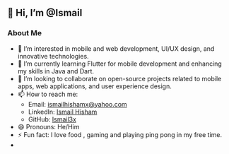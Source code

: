 ## 👋 Hi, I’m @Ismail

### About Me
- 👀 I’m interested in mobile and web development, UI/UX design, and innovative technologies.
- 🌱 I’m currently learning Flutter for mobile development and enhancing my skills in Java and Dart.
- 💞️ I’m looking to collaborate on open-source projects related to mobile apps, web applications, and user experience design.
- 📫 How to reach me: 
  - Email: ismailhishamx@yahoo.com
  - LinkedIn: [Ismail Hisham](https://www.linkedin.com/in/ismail-hisham-564730224)
  - GitHub: [Ismail3x](https://github.com/Ismail3x)
- 😄 Pronouns: He/Him
- ⚡ Fun fact: I love food , gaming and playing ping pong in my free time.
- 
